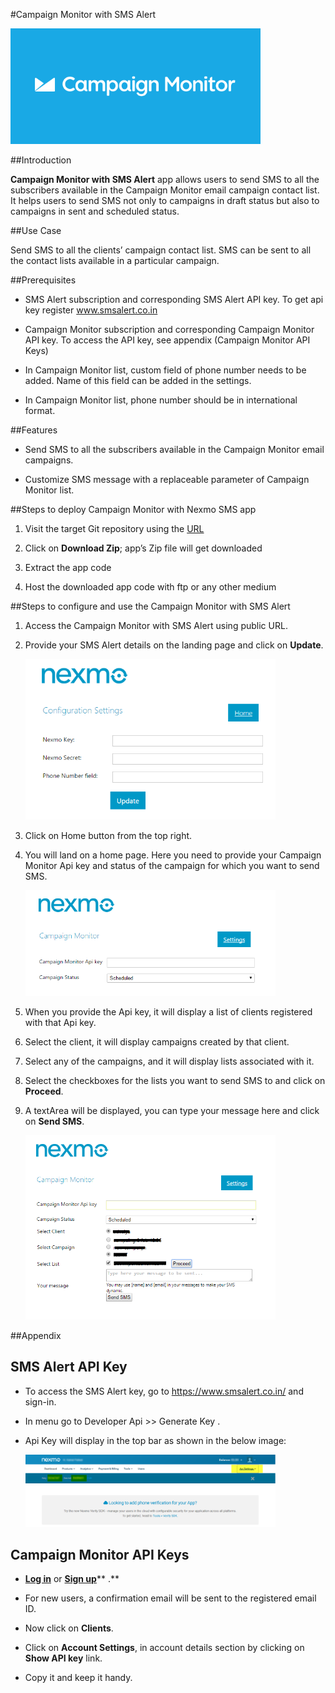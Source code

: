 #Campaign Monitor with SMS Alert

<img src= "images/image1.png" width=400>

##Introduction 

**Campaign Monitor with SMS Alert** app allows users to send SMS to all the subscribers available in the Campaign Monitor email campaign contact list. It helps users to send SMS not only to campaigns in draft status but also to campaigns in sent and scheduled status.

##Use Case

Send SMS to all the clients’ campaign contact list. SMS can be sent to all the contact lists available in a particular campaign.

##Prerequisites

-   SMS Alert subscription and corresponding SMS Alert API key. To get api key register www.smsalert.co.in

-   Campaign Monitor subscription and corresponding Campaign Monitor API key. To access the API key, see appendix (Campaign Monitor API Keys)

-   In Campaign Monitor list, custom field of phone number needs to be added. Name of this field can be added in the settings.

-   In Campaign Monitor list, phone number should be in international format.

##Features

-   Send SMS to all the subscribers available in the Campaign Monitor email campaigns.

-   Customize SMS message with a replaceable parameter of Campaign Monitor list.

##Steps to deploy Campaign Monitor with Nexmo SMS app

1.  Visit the target Git repository using the [URL](https://github.com/Smsalert/Campaign-Monitor-with-SMSAlert.git)

2.  Click on **Download Zip**; app’s Zip file will get downloaded

3.  Extract the app code

4.  Host the downloaded app code with ftp or any other medium

##Steps to configure and use the Campaign Monitor with SMS Alert

1.  Access the Campaign Monitor with SMS Alert using public URL.

2.  Provide your SMS Alert details on the landing page and click on **Update**.

    <img src= "https://raw.githubusercontent.com/AdvaiyaLabs/Campaign-Monitor-with-Nexmo-SMS/master/Docs/image3.png" width=400>

3.  Click on Home button from the top right.

4.  You will land on a home page. Here you need to provide your Campaign Monitor Api key and status of the campaign for which you want to send SMS.

    <img src= "https://raw.githubusercontent.com/AdvaiyaLabs/Campaign-Monitor-with-Nexmo-SMS/master/Docs/image4.png" width=400>

5.  When you provide the Api key, it will display a list of clients registered with that Api key.

6.  Select the client, it will display campaigns created by that client.

7.  Select any of the campaigns, and it will display lists associated with it.

8.  Select the checkboxes for the lists you want to send SMS to and click on **Proceed**.

9.  A textArea will be displayed, you can type your message here and click on **Send SMS**.

    <img src= "https://raw.githubusercontent.com/AdvaiyaLabs/Campaign-Monitor-with-Nexmo-SMS/master/Docs/image5.png" width=400>

##Appendix

SMS Alert API Key
--------------

-   To access the SMS Alert key, go to <https://www.smsalert.co.in/> and sign-in.

-   In menu go to Developer Api >> Generate Key  .

-   Api Key will display in the top bar as shown in the below image:

	<img src= "https://raw.githubusercontent.com/AdvaiyaLabs/Campaign-Monitor-with-Nexmo-SMS/master/Docs/image6.png" width=400>

Campaign Monitor API Keys
-------------------------

-   [**Log in**](https://www.campaignmonitor.com/) or [**Sign up**](https://www.campaignmonitor.com/)** .**

-   For new users, a confirmation email will be sent to the registered email ID.

-   Now click on **Clients**.

-   Click on **Account Settings**, in account details section by clicking on **Show API key** link.

-   Copy it and keep it handy.
